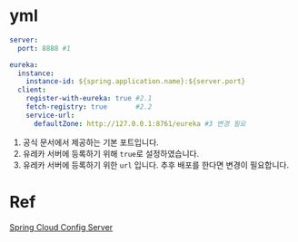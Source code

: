 # yml

```yaml
server:
  port: 8888 #1

eureka:
  instance:
    instance-id: ${spring.application.name}:${server.port}
  client:
    register-with-eureka: true #2.1
    fetch-registry: true       #2.2
    service-url:
      defaultZone: http://127.0.0.1:8761/eureka #3 변경 필요
```

1. 공식 문서에서 제공하는 기본 포트입니다.
2. 유레카 서버에 등록하기 위해 `true`로 설정하였습니다.
3. 유레카 서버에 등록하기 위한 `url` 입니다. 추후 배포를 한다면 변경이 필요합니다.

# Ref

[Spring Cloud Config Server](https://cloud.spring.io/spring-cloud-config/multi/multi__spring_cloud_config_server.html)